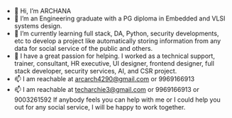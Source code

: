 - 👋 Hi, I’m ARCHANA 
- 👀 I’m an Engineering graduate with a PG diploma in Embedded and VLSI systems design. 
- 🌱 I’m currently learning full stack, DA, Python, security developments, etc to develop a project like automatically storing information from any data for social service of the public and others.
- 💞️ I have a great passion for helping. I worked as a technical support, trainer, consultant, HR executive, UI designer, frontend designer, full stack developer, security services, AI, and  CSR project.
- 📫 I am reachable at arcarch4290@gmail.com or 9969166913
- 📫 I am reachable at techarchie3@gmail.com or 9969166913 or 9003261592
If anybody feels you can help with me or I could help you out for any social service, I will be happy to work together.

<!---
Arcarch4/Arcarch4 is a ✨ special ✨ repository because its `README.md` (this file) appears on your GitHub profile.
You can click the Preview link to take a look at your changes.
--->
